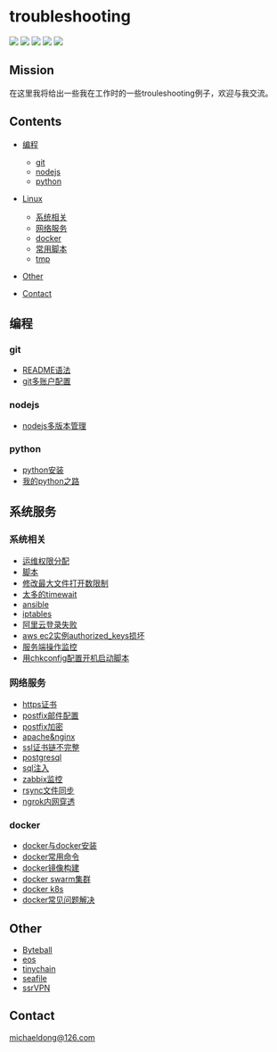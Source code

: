 # troubleshooting
![](https://img.shields.io/badge/language-shell-orange.svg)
![](https://img.shields.io/badge/language-python3.x-green.svg)
![](https://img.shields.io/github/languages/top/michaeldong1024/troubleshooting)
![](https://img.shields.io/github/languages/code-size/michaeldong1024/troubleshooting?color=brightgreen)
![](https://img.shields.io/github/repo-size/michaeldong1024/troubleshooting)
## Mission
在这里我将给出一些我在工作时的一些trouleshooting例子，欢迎与我交流。

## Contents

* [编程](#编程)
  * [git](#git)
  * [nodejs](#nodejs)
  * [python](#python)
  
* [Linux](#linux)
  * [系统相关](#系统相关)
  * [网络服务](#网络服务)
  * [docker](#docker)
  * [常用脚本](script)
  * [tmp](doc/tmp.md)
  
* [Other](#Other)
* [Contact](#Contact)
 
## 编程

### git

* [README语法](doc/github中的README.md语法.md)
* [git多账户配置](doc/git多账户配置.md)

### nodejs
* [nodejs多版本管理](doc/node多版本管理.md)

### python
* [python安装](doc/python安装.md)
* [我的python之路](https://github.com/michaeldong1024/the-road-of-python)

## 系统服务

### 系统相关
* [运维权限分配](doc/operation-authority-allocation.md)
* [脚本](script/)
* [修改最大文件打开数限制](doc/最大文件打开数限制.md)
* [太多的timewait](doc/timewait.md)
* [ansible](doc/ansible.md)
* [iptables](doc/iptables.md)
* [阿里云登录失败](doc/ali-ssh-failed.md)
* [aws ec2实例authorized_keys损坏](doc/aws-authorized_keys.md)
* [服务端操作监控](doc/server-performance.md)
* [用chkconfig配置开机启动脚本](doc/chkconfig.md)

### 网络服务
* [https证书](doc/https.md)
* [postfix邮件配置](doc/postfix.md)
* [postfix加密](doc/postfix加密.md)
* [apache&nginx](doc/apache&nginx跳转.md)
* [ssl证书链不完整](doc/证书链不完整.md)
* [postgresql](doc/postgresql.md)
* [sql注入](doc/nginx_sql_injection.md)
* [zabbix监控](doc/zabbix.md)
* [rsync文件同步](doc/rsync.md)
* [ngrok内网穿透](doc/ngrok.md)

### docker
* [docker与docker安装](doc/docker_install.md)
* [docker常用命令](doc/docker_cmd.md)
* [docker镜像构建](doc/docker_image.md)
* [docker swarm集群](doc/docker_swarm.md)
* [docker k8s](doc/docker_k8s.md)
* [docker常见问题解决](doc/docker_troubleshooting.md)

## Other
* [Byteball](doc/Byteball.md)
* [eos](doc/eos.md)
* [tinychain](doc/tinychain.md)
* [seafile](doc/seafile.md)
* [ssrVPN](doc/ssr.md)



## Contact
michaeldong@126.com
